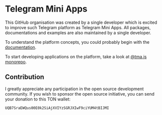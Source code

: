 # Telegram Mini Apps

This GitHub organisation was created by a single developer which is excited to improve such
Telegram platform as Telegram Mini Apps. All packages, documentations and examples are also maintained
by a single developer.

To understand the platform concepts, you could probably begin with the [documentation](https://docs.twa.dev/docs/introduction/about-platform).

To start developing applications on the platform, take a look at [@tma.js monorepo](https://github.com/Telegram-Mini-Apps/tma.js).

## Contribution

I greatly appreciate any participation in the open source development community. If you wish to 
sponsor the open source initiative, you can send your donation to this TON wallet:

```
UQB7SraEWQus00E0k2SiAjXVIYzSGRJXIwF9ciYUM4tBIJMI
```
